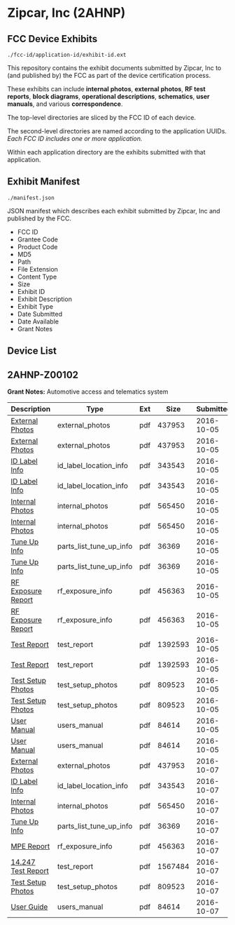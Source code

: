 # Zipcar, Inc (2AHNP)
## FCC Device Exhibits

```
./fcc-id/application-id/exhibit-id.ext
```

This repository contains the exhibit documents submitted by Zipcar, Inc to (and published by) the FCC as part of the device certification process.

These exhibits can include **internal photos**, **external photos**, **RF test reports**, **block diagrams**, **operational descriptions**, **schematics**, **user manuals**, and various **correspondence**.

The top-level directories are sliced by the FCC ID of each device.

The second-level directories are named according to the application UUIDs. *Each FCC ID includes one or more application.*

Within each application directory are the exhibits submitted with that application. 

## Exhibit Manifest

```
./manifest.json
```

JSON manifest which describes each exhibit submitted by Zipcar, Inc and published by the FCC.

- FCC ID
- Grantee Code
- Product Code
- MD5
- Path
- File Extension
- Content Type
- Size
- Exhibit ID
- Exhibit Description
- Exhibit Type
- Date Submitted
- Date Available
- Grant Notes

## Device List
## 2AHNP-Z00102
**Grant Notes:** Automotive access and telematics system

| Description | Type | Ext | Size | Submitted | Available |
| ----------- | ---- | --- | ---- | --------- | --------- |
| [External Photos](2AHNP-Z00102/4d3b4a857fbeac43a0ec64bb1b8cf83d/3156431.pdf) | external_photos | pdf | 437953 | 2016-10-05 | 2016-11-19 |
| [External Photos](2AHNP-Z00102/4d3b4a857fbeac43a0ec64bb1b8cf83d/3156431.pdf) | external_photos | pdf | 437953 | 2016-10-05 | 2016-11-19 |
| [ID Label Info](2AHNP-Z00102/4d3b4a857fbeac43a0ec64bb1b8cf83d/3156432.pdf) | id_label_location_info | pdf | 343543 | 2016-10-05 | 2016-10-05 |
| [ID Label Info](2AHNP-Z00102/4d3b4a857fbeac43a0ec64bb1b8cf83d/3156432.pdf) | id_label_location_info | pdf | 343543 | 2016-10-05 | 2016-10-05 |
| [Internal Photos](2AHNP-Z00102/4d3b4a857fbeac43a0ec64bb1b8cf83d/3156433.pdf) | internal_photos | pdf | 565450 | 2016-10-05 | 2016-11-19 |
| [Internal Photos](2AHNP-Z00102/4d3b4a857fbeac43a0ec64bb1b8cf83d/3156433.pdf) | internal_photos | pdf | 565450 | 2016-10-05 | 2016-11-19 |
| [Tune Up Info](2AHNP-Z00102/4d3b4a857fbeac43a0ec64bb1b8cf83d/3156436.pdf) | parts_list_tune_up_info | pdf | 36369 | 2016-10-05 | 2016-10-05 |
| [Tune Up Info](2AHNP-Z00102/4d3b4a857fbeac43a0ec64bb1b8cf83d/3156436.pdf) | parts_list_tune_up_info | pdf | 36369 | 2016-10-05 | 2016-10-05 |
| [RF Exposure Report](2AHNP-Z00102/4d3b4a857fbeac43a0ec64bb1b8cf83d/3156437.pdf) | rf_exposure_info | pdf | 456363 | 2016-10-05 | 2016-10-05 |
| [RF Exposure Report](2AHNP-Z00102/4d3b4a857fbeac43a0ec64bb1b8cf83d/3156437.pdf) | rf_exposure_info | pdf | 456363 | 2016-10-05 | 2016-10-05 |
| [Test Report](2AHNP-Z00102/4d3b4a857fbeac43a0ec64bb1b8cf83d/3156439.pdf) | test_report | pdf | 1392593 | 2016-10-05 | 2016-10-05 |
| [Test Report](2AHNP-Z00102/4d3b4a857fbeac43a0ec64bb1b8cf83d/3156439.pdf) | test_report | pdf | 1392593 | 2016-10-05 | 2016-10-05 |
| [Test Setup Photos](2AHNP-Z00102/4d3b4a857fbeac43a0ec64bb1b8cf83d/3156440.pdf) | test_setup_photos | pdf | 809523 | 2016-10-05 | 2016-11-19 |
| [Test Setup Photos](2AHNP-Z00102/4d3b4a857fbeac43a0ec64bb1b8cf83d/3156440.pdf) | test_setup_photos | pdf | 809523 | 2016-10-05 | 2016-11-19 |
| [User Manual](2AHNP-Z00102/4d3b4a857fbeac43a0ec64bb1b8cf83d/3156441.pdf) | users_manual | pdf | 84614 | 2016-10-05 | 2016-11-19 |
| [User Manual](2AHNP-Z00102/4d3b4a857fbeac43a0ec64bb1b8cf83d/3156441.pdf) | users_manual | pdf | 84614 | 2016-10-05 | 2016-11-19 |
| [External Photos](2AHNP-Z00102/377bcea08d90382b034a9965ed9c591a/3156431.pdf) | external_photos | pdf | 437953 | 2016-10-07 | 2016-11-21 |
| [ID Label Info](2AHNP-Z00102/377bcea08d90382b034a9965ed9c591a/3156432.pdf) | id_label_location_info | pdf | 343543 | 2016-10-07 | 2016-10-07 |
| [Internal Photos](2AHNP-Z00102/377bcea08d90382b034a9965ed9c591a/3156433.pdf) | internal_photos | pdf | 565450 | 2016-10-07 | 2016-11-21 |
| [Tune Up Info](2AHNP-Z00102/377bcea08d90382b034a9965ed9c591a/3156436.pdf) | parts_list_tune_up_info | pdf | 36369 | 2016-10-07 | 2016-10-07 |
| [MPE Report](2AHNP-Z00102/377bcea08d90382b034a9965ed9c591a/3156437.pdf) | rf_exposure_info | pdf | 456363 | 2016-10-07 | 2016-10-07 |
| [14.247 Test Report](2AHNP-Z00102/377bcea08d90382b034a9965ed9c591a/3157683.pdf) | test_report | pdf | 1567484 | 2016-10-07 | 2016-10-07 |
| [Test Setup Photos](2AHNP-Z00102/377bcea08d90382b034a9965ed9c591a/3156440.pdf) | test_setup_photos | pdf | 809523 | 2016-10-07 | 2016-11-21 |
| [User Guide](2AHNP-Z00102/377bcea08d90382b034a9965ed9c591a/3156441.pdf) | users_manual | pdf | 84614 | 2016-10-07 | 2016-11-21 |
